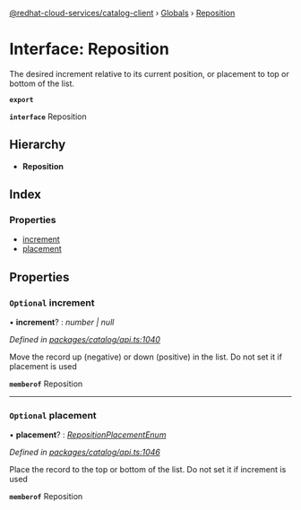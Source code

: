 [@redhat-cloud-services/catalog-client](../README.md) › [Globals](../globals.md) › [Reposition](reposition.md)

# Interface: Reposition

The desired increment relative to its current position, or placement to top or bottom of the list.

**`export`** 

**`interface`** Reposition

## Hierarchy

* **Reposition**

## Index

### Properties

* [increment](reposition.md#optional-increment)
* [placement](reposition.md#optional-placement)

## Properties

### `Optional` increment

• **increment**? : *number | null*

*Defined in [packages/catalog/api.ts:1040](https://github.com/fhlavac/javascript-clients/blob/master/packages/catalog/api.ts#L1040)*

Move the record up (negative) or down (positive) in the list. Do not set it if placement is used

**`memberof`** Reposition

___

### `Optional` placement

• **placement**? : *[RepositionPlacementEnum](../enums/repositionplacementenum.md)*

*Defined in [packages/catalog/api.ts:1046](https://github.com/fhlavac/javascript-clients/blob/master/packages/catalog/api.ts#L1046)*

Place the record to the top or bottom of the list. Do not set it if increment is used

**`memberof`** Reposition
